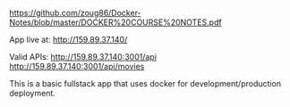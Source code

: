 <embed>https://github.com/zoug86/Docker-Notes/blob/master/DOCKER%20COURSE%20NOTES.pdf</embed>

App live at: http://159.89.37.140/

Valid APIs: http://159.89.37.140:3001/api
            http://159.89.37.140:3001/api/movies

This is a basic fullstack app that uses docker for development/production deployment. 
